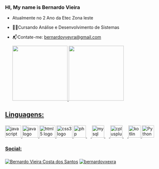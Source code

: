### HI, My name is Bernardo Vieira

- Atualmente no 2 Ano da Etec Zona leste
- 🧑‍💻Cursando Análise e Desenvolvimento de Sistemas
- 📬Contate-me: bernardovyeyra@gmail.com

  <div>
  <a href="https://github.com/Gabriel-Anjoss">
  <img height="180em" src="https://github-readme-stats.vercel.app/api?username=BernardoVxexra&show_icons=true&theme=dracula&include_all_commits=true&count_private=true"/>
  <img height="180em" src="https://github-readme-stats.vercel.app/api/top-langs/?username=BernardoVxexra&layout=compact&langs_count=16&theme=dracula"/>
</div>
<h2 align="left">Linguagens:</h2>

###
<div align="left">
  <img src="https://cdn.jsdelivr.net/gh/devicons/devicon/icons/javascript/javascript-original.svg" height="40" width="52" alt="javascript logo"  />
  <img src="https://cdn.jsdelivr.net/gh/devicons/devicon/icons/java/java-original.svg" height="40" width="52" alt="java logo"  />
  <img src="https://cdn.jsdelivr.net/gh/devicons/devicon/icons/html5/html5-original.svg" height="40" width="52" alt="html5 logo"  />
  <img src="https://cdn.jsdelivr.net/gh/devicons/devicon/icons/css3/css3-original.svg" height="40" width="52" alt="css3 logo"  />
  <img src="https://cdn.jsdelivr.net/gh/devicons/devicon/icons/php/php-original.svg" height="40" alt="php logo"  />
  <img width="12" />
  <img src="https://cdn.jsdelivr.net/gh/devicons/devicon/icons/mysql/mysql-original.svg" height="40" alt="mysql logo"  />
  <img width="12" />
  <img src="https://cdn.jsdelivr.net/gh/devicons/devicon/icons/cplusplus/cplusplus-original.svg" height="40" alt="cplusplus logo"  />
  <img width="12" />
  <img src="https://cdn.jsdelivr.net/gh/devicons/devicon/icons/kotlin/kotlin-original.svg" height="40" alt="kotlin logo"  />
  <img src= https://icongr.am/devicon/python-original.svg?size=128&color=currentColor" height="40" alt="Python logo"
</div>

<h3 align="left">Social:</ h3>

###
<div align="left">
<a href="www.linkedin.com/in/bernardo-v-b824982bb" target="blank"><img align="center" src="https://img.shields.io/badge/LinkedIn-0077B5?style=for-the-badge&logo=linkedin&logoColor=white" alt="Bernardo Vieira Costa dos Santos"  /></a>
<a href="https://www.instagram.com/bernardovxexra/" target="blank"><img align="center" src="https://img.shields.io/badge/Instagram-E4405F?style=for-the-badge&logo=instagram&logoColor=white" alt="bernardovxexra"  /></a>
</div>
